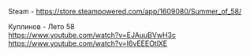 Steam - https://store.steampowered.com/app/1609080/Summer_of_58/



Куплинов - Лето 58  
https://www.youtube.com/watch?v=EJAuuBVwH3c  
https://www.youtube.com/watch?v=I6vEEEOtlXE  